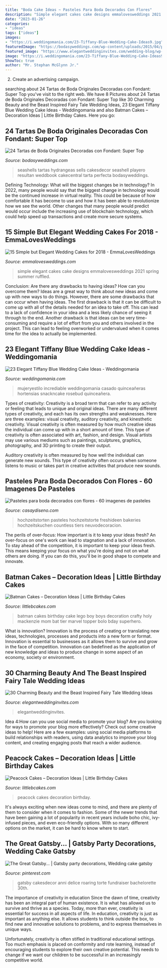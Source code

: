 ```yaml
---
title: "Boda Cake Ideas ~ Pasteles Para Boda Decorados Con Flores"
description: "Simple elegant cakes cake designs emmalovesweddings 2021 spring summer ruffled"
date: "2023-01-26"
categories:
- "ideas"
tags: ["ideas"]
images:
- "https://i.weddingomania.com/23-Tiffany-Blue-Wedding-Cake-Ideas9.jpg"
featuredImage: "https://bodasyweddings.com/wp-content/uploads/2015/04/perfecta-tarta-para-una-boda-en-la-playa.jpg"
featured_image: "https://www.elegantweddinginvites.com/wedding-blog/wp-content/uploads/2017/06/beauty-and-the-beast-disney-wedding-cakes.jpg"
image: "https://i.weddingomania.com/23-Tiffany-Blue-Wedding-Cake-Ideas9.jpg"
ShowToc: true
author: "Mr. Stephan McGlynn Jr."
---
```



2. Create an advertising campaign.

	

		
searching about 24 Tartas de Boda Originales Decoradas con Fondant: Super Top you've visit to the right web. We have 8 Pictures about 24 Tartas de Boda Originales Decoradas con Fondant: Super Top like 30 Charming Beauty and the Beast Inspired Fairy Tale Wedding Ideas, 23 Elegant Tiffany Blue Wedding Cake Ideas - Weddingomania and also Batman Cakes – Decoration Ideas | Little Birthday Cakes. Here you go:
		
    
## 24 Tartas De Boda Originales Decoradas Con Fondant: Super Top

<img loading=lazy src="https://bodasyweddings.com/wp-content/uploads/2015/04/perfecta-tarta-para-una-boda-en-la-playa.jpg" onerror="this.onerror=null;this.src='https://tse3.mm.bing.net/th?id=OIP.wLGaMT_AvjrpSovx3c30uAHaLL&amp;pid=15.1';" alt="24 Tartas de Boda Originales Decoradas con Fondant: Super Top">

_Source: bodasyweddings.com_

>seashells tartas hydrangeas sells cakesdecor seashell playero resultan weddbook cakecentral tarta perfecta bodasyweddings. 

	

Defining Technology: What will the biggest changes be in technology?
In 2022, many people would say that the biggest change in technology would be the continued increase in virtual reality. This could be because of how comfortable it has become to use and how it has been able to revolutionize how we see the world. Other changes that many people would predict would occur include the increasing use of blockchain technology, which could help speed up transactions and create more secure systems.

    
## 15 Simple But Elegant Wedding Cakes For 2018 - EmmaLovesWeddings

<img loading=lazy src="http://emmalovesweddings.com/wp-content/uploads/2017/12/simple-but-elegant-ruffled-wedding-cake.jpg" onerror="this.onerror=null;this.src='https://tse3.mm.bing.net/th?id=OIP.SiWu_d65hpLCNxjfp7nT6wHaLI&amp;pid=15.1';" alt="15 Simple but Elegant Wedding Cakes for 2018 - EmmaLovesWeddings">

_Source: emmalovesweddings.com_

>simple elegant cakes cake designs emmalovesweddings 2021 spring summer ruffled. 

	

Conclusion: Are there any drawbacks to having ideas? How can you overcome them?
Ideas are a great way to think about new ideas and come up with new ways to do things. However, there are some drawbacks that can occur when having ideas. The first drawback is that it can be difficult to come up with all of the details needed for an idea to take off. This can lead to a lack of confidence in your idea and a less likely chance of seeing it through to the end. Another drawback is that ideas can be very time-consuming and require a lot of effort from you and others involved in the project. This can lead to feeling overworked or undervalued when it comes time for the idea to actually be implemented.

    
## 23 Elegant Tiffany Blue Wedding Cake Ideas - Weddingomania

<img loading=lazy src="https://i.weddingomania.com/23-Tiffany-Blue-Wedding-Cake-Ideas9.jpg" onerror="this.onerror=null;this.src='https://tse2.mm.bing.net/th?id=OIP.fOr0GQQ4fqFEDx4ur_Y4pwHaJ4&amp;pid=15.1';" alt="23 Elegant Tiffany Blue Wedding Cake Ideas - Weddingomania">

_Source: weddingomania.com_

>mujeryestilo incrediable weddingomania casado quinceañeras hortensias snackncake rosebud quinceañera. 

	

Types of creativity:
Creativity is a broad term that can refer to any activity or feeling that leads to unique and original ideas. There are many different types of creativity, and each has its own strengths and weaknesses. Here are three examples: visual creativity, auditory creativity, and kinesthetic creativity.
Visual creativity is often measured by how much creative ideas the individual can come up with in a short amount of time. This type of creativity is often associated with art, fashion, and design. Visual artists may use various mediums such as paintings, sculptures, graphics, photography, and 3D printing to create their output.

Auditory creativity is often measured by how well the individual can generate new sounds. This type of creativity often occurs when someone listens to music or takes part in creative activities that produce new sounds.

    
## Pasteles Para Boda Decorados Con Flores - 60 Imagenes De Pasteles

<img loading=lazy src="https://casaydiseno.com/wp-content/uploads/2018/03/pastel-flores-acuarela-flores-vivas-opciones.jpg" onerror="this.onerror=null;this.src='https://tse4.mm.bing.net/th?id=OIP.yfzUoXh7moJjwqmU9REJmQHaJR&amp;pid=15.1';" alt="Pasteles para boda decorados con flores - 60 imagenes de pasteles">

_Source: casaydiseno.com_

>hochzeitstorten pasteles hochzeitstorte freshideen bakeries hochzeitskuchen countless tiers neuvodecoracion. 

	

The perils of over-focus: How important is it to keep your ideas fresh?
An over-focus on one's work can lead to stagnation and a lack of innovation. To stay ahead of the competition, it is important to keep your ideas fresh. This means keeping your focus on what you're doing and not on what others are doing. If you can do this, you'll be in good shape to compete and innovate.

    
## Batman Cakes – Decoration Ideas | Little Birthday Cakes

<img loading=lazy src="http://www.littlebcakes.com/wp-content/uploads/2013/08/Batman-Birthday-Cakes-For-Kids.jpg" onerror="this.onerror=null;this.src='https://tse2.mm.bing.net/th?id=OIP.EQuIni8C07BM7bYHx01CPgHaJ4&amp;pid=15.1';" alt="Batman Cakes – Decoration Ideas | Little Birthday Cakes">

_Source: littlebcakes.com_

>batman cakes birthday cake lego boy boys decoration crafty holy mackenzie mom bat tier marvel topper bolo bday superhero. 

	

What is innovation?
Innovation is the process of creating or translating new ideas, technologies, processes and products into a new form or format. Innovation is essential to businesses as it allows them to survive and grow in the face of competition. Innovation can bedefined as the application of new knowledge and ideas to produce change in some aspect of an economy, society or environment.

    
## 30 Charming Beauty And The Beast Inspired Fairy Tale Wedding Ideas

<img loading=lazy src="https://www.elegantweddinginvites.com/wedding-blog/wp-content/uploads/2017/06/beauty-and-the-beast-disney-wedding-cakes.jpg" onerror="this.onerror=null;this.src='https://tse2.mm.bing.net/th?id=OIP.ZsyOp5Ftiohzdrym4u3ziAHaJ5&amp;pid=15.1';" alt="30 Charming Beauty and the Beast Inspired Fairy Tale Wedding Ideas">

_Source: elegantweddinginvites.com_

>elegantweddinginvites. 

	

Idea 4:How can you use social media to promote your blog?
Are you looking for ways to promote your blog more effectively? Check out some creative ideas to help! Here are a few examples: using social media platforms to build relationships with readers, using data analytics to improve your blog content, and creating engaging posts that reach a wider audience.

    
## Peacock Cakes – Decoration Ideas | Little Birthday Cakes

<img loading=lazy src="http://www.littlebcakes.com/wp-content/uploads/2014/02/Peacock-Wedding-Cakes.jpg" onerror="this.onerror=null;this.src='https://tse4.mm.bing.net/th?id=OIP.QmrgadVDAR4fUvHLkvVZFwHaLG&amp;pid=15.1';" alt="Peacock Cakes – Decoration Ideas | Little Birthday Cakes">

_Source: littlebcakes.com_

>peacock cakes decoration birthday. 

	

It's always exciting when new ideas come to mind, and there are plenty of them to consider when it comes to fashion. Some of the newer trends that have been gaining a lot of popularity in recent years include boho chic, ivy-infused pieces, and even eco-friendly options. With so many different options on the market, it can be hard to know where to start.

    
## The Great Gatsby... | Gatsby Party Decorations, Wedding Cake Gatsby

<img loading=lazy src="https://i.pinimg.com/736x/d8/7d/06/d87d0602da7d4d8207c8f11a494fab83.jpg" onerror="this.onerror=null;this.src='https://tse3.mm.bing.net/th?id=OIP.KGEuSHAKJFkyj_YgfPlhKwHaKI&amp;pid=15.1';" alt="The Great Gatsby... | Gatsby party decorations, Wedding cake gatsby">

_Source: pinterest.com_

>gatsby cakesdecor anni delice roaring torte fundraiser bachelorette 30th. 

	

The importance of creativity in education
Since the dawn of time, creativity has been an integral part of human existence. It is what has allowed us to survive and thrive as a species. Today, more than ever, creativity is essential for success in all aspects of life.
In education, creativity is just as important as anything else. It allows students to think outside the box, to find new and innovative solutions to problems, and to express themselves in unique ways.

Unfortunately, creativity is often stifled in traditional educational settings. Too much emphasis is placed on conformity and rote learning, instead of encouraging students to explore their own creative potential. This needs to change if we want our children to be successful in an increasingly competitive world.

